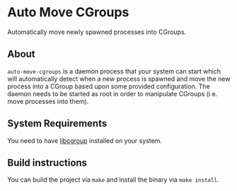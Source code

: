 # Auto Move CGroups

Automatically move newly spawned processes into CGroups.

## About

`auto-move-cgroups` is a daemon process that your system can start which will automatically detect when a new process is spawned and move the new process into a CGroup based upon some provided configuration. The daemon needs to be started as root in order to manipulate CGroups (i.e. move processes into them).

## System Requirements

You need to have [libcgroup](https://github.com/libcgroup/libcgroup) installed on your system.

## Build instructions

You can build the project via `make` and install the binary via `make install`.

